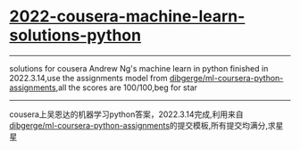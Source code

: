 # [2022-cousera-machine-learn-solutions-python](https://github.com/gxherror/2022-cousera-machine-learn-solutions-python) 
***
solutions for cousera Andrew Ng's machine learn in python finished in 2022.3.14,use the assignments model from [dibgerge/ml-coursera-python-assignments](https://github.com/dibgerge/ml-coursera-python-assignments),all the scores are 100/100,beg for star
***
cousera上吴恩达的机器学习python答案，2022.3.14完成,利用来自[dibgerge/ml-coursera-python-assignments](https://github.com/dibgerge/ml-coursera-python-assignments)的提交模板,所有提交均满分,求星星